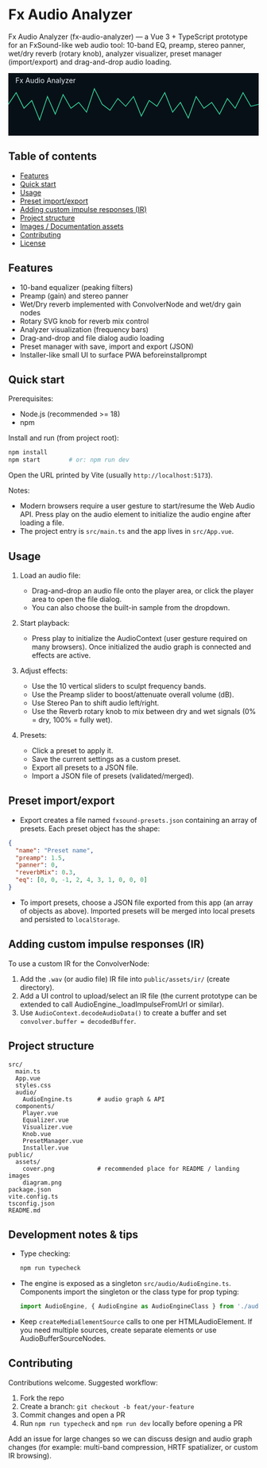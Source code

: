 # Fx Audio Analyzer

Fx Audio Analyzer (fx-audio-analyzer) — a Vue 3 + TypeScript prototype for an FxSound-like web audio tool: 10-band EQ, preamp, stereo panner, wet/dry reverb (rotary knob), analyzer visualizer, preset manager (import/export) and drag-and-drop audio loading.

<!-- Small inline SVG demo image (renders in Github & most markdown viewers) -->
<p align="center">
  <!-- waveform-like SVG as a lightweight "cover" -->
  <svg width="640" height="160" viewBox="0 0 640 160" xmlns="http://www.w3.org/2000/svg" role="img" aria-label="Fx Audio Analyzer">
    <rect width="100%" height="100%" fill="#071017"/>
    <g transform="translate(0,80)" stroke="#34d399" stroke-width="2" fill="none">
      <path d="M0,0 L20,-30 L40,10 L60,-10 L80,40 L100,-20 L120,25 L140,-25 L160,10 L180,-5 L200,20 L220,-40 L240,0 L260,15 L280,-15 L300,5 L320,-20 L340,30 L360,-10 L380,5 L400,-30 L420,20 L440,-5 L460,35 L480,-20 L500,10 L520,-5 L540,25 L560,-15 L580,10 L600,-30 L620,5 L640,0" />
    </g>
    <text x="18" y="26" fill="#e6eef6" font-family="Inter, Arial" font-size="18">Fx Audio Analyzer</text>
  </svg>
</p>

## Table of contents
- [Features](#features)
- [Quick start](#quick-start)
- [Usage](#usage)
- [Preset import/export](#preset-importexport)
- [Adding custom impulse responses (IR)](#adding-custom-impulse-responses-ir)
- [Project structure](#project-structure)
- [Images / Documentation assets](#images--documentation-assets)
- [Contributing](#contributing)
- [License](#license)

## Features
- 10-band equalizer (peaking filters)
- Preamp (gain) and stereo panner
- Wet/Dry reverb implemented with ConvolverNode and wet/dry gain nodes
- Rotary SVG knob for reverb mix control
- Analyzer visualization (frequency bars)
- Drag-and-drop and file dialog audio loading
- Preset manager with save, import and export (JSON)
- Installer-like small UI to surface PWA beforeinstallprompt

## Quick start

Prerequisites:
- Node.js (recommended >= 18)
- npm

Install and run (from project root):
```bash
npm install
npm start        # or: npm run dev
```

Open the URL printed by Vite (usually `http://localhost:5173`).

Notes:
- Modern browsers require a user gesture to start/resume the Web Audio API. Press play on the audio element to initialize the audio engine after loading a file.
- The project entry is `src/main.ts` and the app lives in `src/App.vue`.

## Usage

1. Load an audio file:
   - Drag-and-drop an audio file onto the player area, or click the player area to open the file dialog.
   - You can also choose the built-in sample from the dropdown.

2. Start playback:
   - Press play to initialize the AudioContext (user gesture required on many browsers). Once initialized the audio graph is connected and effects are active.

3. Adjust effects:
   - Use the 10 vertical sliders to sculpt frequency bands.
   - Use the Preamp slider to boost/attenuate overall volume (dB).
   - Use Stereo Pan to shift audio left/right.
   - Use the Reverb rotary knob to mix between dry and wet signals (0% = dry, 100% = fully wet).

4. Presets:
   - Click a preset to apply it.
   - Save the current settings as a custom preset.
   - Export all presets to a JSON file.
   - Import a JSON file of presets (validated/merged).

## Preset import/export

- Export creates a file named `fxsound-presets.json` containing an array of presets. Each preset object has the shape:
```json
{
  "name": "Preset name",
  "preamp": 1.5,
  "panner": 0,
  "reverbMix": 0.3,
  "eq": [0, 0, -1, 2, 4, 3, 1, 0, 0, 0]
}
```

- To import presets, choose a JSON file exported from this app (an array of objects as above). Imported presets will be merged into local presets and persisted to `localStorage`.

## Adding custom impulse responses (IR)
To use a custom IR for the ConvolverNode:
1. Add the `.wav` (or audio file) IR file into `public/assets/ir/` (create directory).
2. Add a UI control to upload/select an IR file (the current prototype can be extended to call AudioEngine._loadImpulseFromUrl or similar).
3. Use `AudioContext.decodeAudioData()` to create a buffer and set `convolver.buffer = decodedBuffer`.

## Project structure
```
src/
  main.ts
  App.vue
  styles.css
  audio/
    AudioEngine.ts       # audio graph & API
  components/
    Player.vue
    Equalizer.vue
    Visualizer.vue
    Knob.vue
    PresetManager.vue
    Installer.vue
public/
  assets/
    cover.png            # recommended place for README / landing images
    diagram.png
package.json
vite.config.ts
tsconfig.json
README.md
```

## Development notes & tips
- Type checking:
  ```bash
  npm run typecheck
  ```
- The engine is exposed as a singleton `src/audio/AudioEngine.ts`. Components import the singleton or the class type for prop typing:
  ```ts
  import AudioEngine, { AudioEngine as AudioEngineClass } from './audio/AudioEngine'
  ```
- Keep `createMediaElementSource` calls to one per HTMLAudioElement. If you need multiple sources, create separate elements or use AudioBufferSourceNodes.

## Contributing
Contributions welcome. Suggested workflow:
1. Fork the repo
2. Create a branch: `git checkout -b feat/your-feature`
3. Commit changes and open a PR
4. Run `npm run typecheck` and `npm run dev` locally before opening a PR

Add an issue for large changes so we can discuss design and audio graph changes (for example: multi-band compression, HRTF spatializer, or custom IR browsing).
